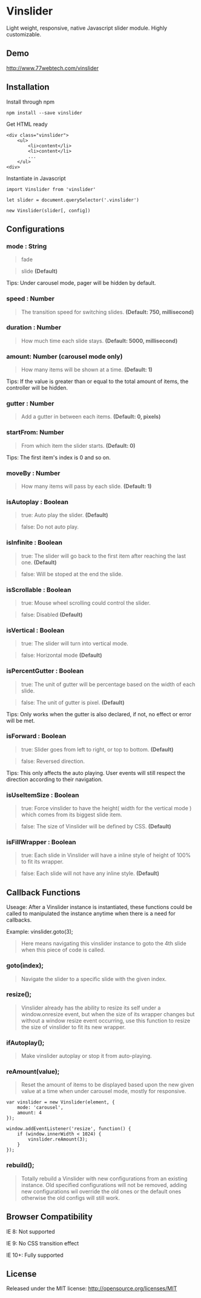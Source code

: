 # Vinslider 

Light weight, responsive, native Javascript slider module. Highly customizable.

## Demo

http://www.77webtech.com/vinslider

## Installation

Install through npm

    npm install --save vinslider
    
Get HTML ready

    <div class="vinslider">
        <ul>
            <li>content</li>
            <li>content</li>
            ...
        </ul>
    <div>
    
Instantiate in Javascript
    
    import Vinslider from 'vinslider'
    
    let slider = document.querySelector('.vinslider')
    
    new Vinslider(slider[, config])


## Configurations

### mode : String
> fade 

> slide **(Default)**

Tips: Under carousel mode, pager will be hidden by default.

### speed : Number
> The transition speed for switching slides. **(Default: 750, millisecond)**

### duration : Number
> How much time each slide stays. **(Default: 5000, millisecond)**

### amount: Number (carousel mode only)
> How many items will be shown at a time. **(Default: 1)**

Tips: If the value is greater than or equal to the total amount of items, the controller will be hidden.

### gutter : Number
> Add a gutter in between each items. **(Default: 0, pixels)**

### startFrom: Number
> From which item the slider starts. **(Default: 0)**

Tips: The first item's index is 0 and so on.

### moveBy : Number
> How many items will pass by each slide. **(Default: 1)**

### isAutoplay : Boolean
> true: Auto play the slider. **(Default)**

> false: Do not auto play.

### isInfinite : Boolean
> true: The slider will go back to the first item after reaching the last one. **(Default)**

> false: Will be stoped at the end the slide.

### isScrollable : Boolean
> true: Mouse wheel scrolling could control the slider.

> false: Disabled **(Default)**

### isVertical : Boolean
> true: The slider will turn into vertical mode. 

> false: Horizontal mode **(Default)**

### isPercentGutter : Boolean
> true: The unit of gutter will be percentage based on the width of each slide. 

> false: The unit of gutter is pixel. **(Default)**

Tips: Only works when the gutter is also declared, if not, no effect or error will be met.

### isForward : Boolean
> true: Slider goes from left to right, or top to bottom. **(Default)**

> false: Reversed direction.

Tips: This only affects the auto playing. User events will still respect the direction according to their navigation.

### isUseItemSize : Boolean
> true: Force vinslider to have the height( width for the vertical mode ) which comes from its biggest slide item.

> false: The size of Vinslider will be defined by CSS. **(Default)**

### isFillWrapper : Boolean
> true: Each slide in Vinslider will have a inline style of height of 100% to fit its wrapper.

> false: Each slide will not have any inline style. **(Default)**

## Callback Functions

Useage: After a Vinslider instance is instantiated, these functions could be called to manipulated the instance anytime when there is a need for callbacks.

Example: vinslider.goto(3);
> Here means navigating this vinslider instance to goto the 4th slide when this piece of code is called.

### goto(index); 
> Navigate the slider to a specific slide with the given index.

### resize();
> Vinslider already has the ability to resize its self under a window.onresize event, but when the size of its wrapper changes but without a window resize event occurring, use this function to resize the size of vinslider to fit its new wrapper. 

### ifAutoplay();
> Make vinslider autoplay or stop it from auto-playing.

### reAmount(value);
> Reset the amount of items to be displayed based upon the new given value at a time when under carousel mode, mostly for responsive. 
	
	var vinslider = new Vinslider(element, {
		mode: 'carousel',
		amount: 4
	});

	window.addEventListener('resize', function() {
		if (window.innerWidth < 1024) {
			vinslider.reAmount(3);
		}
	});

### rebuild();
> Totally rebuild a Vinslider with new configurations from an existing instance. Old specified configurations will not be removed, adding new configurations wil override the old ones or the default ones otherwise the old configs will still work.

## Browser Compatibility

IE 8: Not supported

IE 9: No CSS transition effect

IE 10+: Fully supported

## License

Released under the MIT license: http://opensource.org/licenses/MIT

